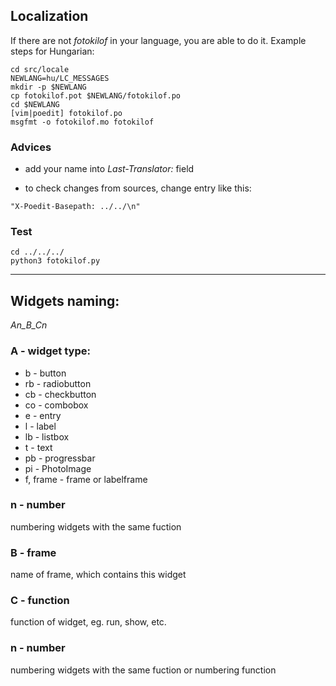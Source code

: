 ## Localization

If there are not *fotokilof* in your language, you are able to do it. Example steps for Hungarian:

```
cd src/locale
NEWLANG=hu/LC_MESSAGES
mkdir -p $NEWLANG
cp fotokilof.pot $NEWLANG/fotokilof.po
cd $NEWLANG
[vim|poedit] fotokilof.po
msgfmt -o fotokilof.mo fotokilof
```

### Advices

- add your name into *Last-Translator:* field

- to check changes from sources, change entry like this:

`"X-Poedit-Basepath: ../../\n"`

### Test

```
cd ../../../
python3 fotokilof.py
```

---

## Widgets naming:
 *An_B_Cn*

### A - widget type:
 - b - button
 - rb - radiobutton
 - cb - checkbutton
 - co - combobox
 - e - entry
 - l - label
 - lb - listbox
 - t - text
 - pb - progressbar
 - pi - PhotoImage
 - f, frame - frame or labelframe

### n - number
numbering widgets with the same fuction

### B - frame
 name of frame, which contains this widget

### C - function
 function of widget, eg. run, show, etc.

### n - number

numbering widgets with the same fuction or 
numbering function
